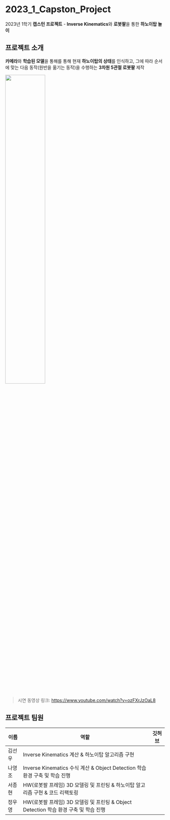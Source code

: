 # 2023_1_Capston_Project

2023년 1학기 **캡스턴 프로젝트** - **Inverse Kinematics**와 **로봇팔**을 통한 **하노이탑 놀이**

## 프로젝트 소개
**카메라**와 **학습된 모델**을 통해를 통해 현재 **하노이탑의 상태**를 인식하고, 그에 따라 순서에 맞는 다음 동작(원반을 옮기는 동작)을 수행하는 **3차원 5관절 로봇팔** 제작

<img src="https://github.com/Taebee00/2023_1_Capstone_Project/assets/104549849/10b20ef3-4972-4742-b161-7642806729a8" width="50%" height="50%"/>

> 시연 동영상 링크: https://www.youtube.com/watch?v=ozFXrJzOaL8

## 프로젝트 팀원
|이름|역할|깃허브|
|---|---|---|
|김선우|Inverse Kinematics 계산 & 하노이탑 알고리즘 구현 ||
|나영조|Inverse Kinematics 수식 계산 & Object Detection 학습 환경 구축 및 학습 진행|
|서종현|HW(로봇팔 프레임) 3D 모델링 및 프린팅 & 하노이탑 알고리즘 구현 & 코드 리팩토링||
|정우영|HW(로봇팔 프레임) 3D 모델링 및 프린팅 & Object Detection 학습 환경 구축 및 학습 진행||
